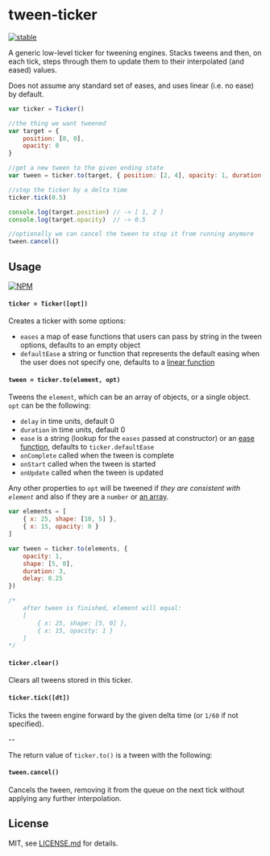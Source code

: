 # tween-ticker

[![stable](http://badges.github.io/stability-badges/dist/stable.svg)](http://github.com/badges/stability-badges)

A generic low-level ticker for tweening engines. Stacks tweens and then, on each tick, steps through them to update them to their interpolated (and eased) values. 

Does not assume any standard set of eases, and uses linear (i.e. no ease) by default.

```js
var ticker = Ticker()

//the thing we want tweened
var target = {
    position: [0, 0],
    opacity: 0
}

//get a new tween to the given ending state
var tween = ticker.to(target, { position: [2, 4], opacity: 1, duration: 1 })

//step the ticker by a delta time
ticker.tick(0.5)

console.log(target.position) // -> [ 1, 2 ]
console.log(target.opacity)  // -> 0.5

//optionally we can cancel the tween to stop it from running anymore
tween.cancel()
```

## Usage

[![NPM](https://nodei.co/npm/tween-ticker.png)](https://nodei.co/npm/tween-ticker/)

#### `ticker = Ticker([opt])`

Creates a ticker with some options:

- `eases` a map of ease functions that users can pass by string in the tween options, defaults to an empty object
- `defaultEase` a string or function that represents the default easing when the user does not specify one, defaults to a [linear function](https://github.com/mattdesl/eases/blob/master/linear.js)

#### `tween = ticker.to(element, opt)`

Tweens the `element`, which can be an array of objects, or a single object. `opt` can be the following:

- `delay` in time units, default 0
- `duration` in time units, default 0
- `ease` is a string (lookup for the `eases` passed at constructor) or an [ease function](https://www.npmjs.org/package/eases), defaults to `ticker.defaultEase`
- `onComplete` called when the tween is complete
- `onStart` called when the tween is started
- `onUpdate` called when the tween is updated

Any other properties to `opt` will be tweened if *they are consistent with `element`* and also if they are a `number` or [an array](https://www.npmjs.org/package/an-array).

```js
var elements = [
    { x: 25, shape: [10, 5] },
    { x: 15, opacity: 0 }
]

var tween = ticker.to(elements, { 
    opacity: 1,
    shape: [5, 0],
    duration: 3,
    delay: 0.25
})

/*
    after tween is finished, element will equal:
    [
        { x: 25, shape: [5, 0] },
        { x: 15, opacity: 1 }
    ]
*/
```

#### `ticker.clear()`

Clears all tweens stored in this ticker.

#### `ticker.tick([dt])`

Ticks the tween engine forward by the given delta time (or `1/60` if not specified). 

--

The return value of `ticker.to()` is a tween with the following:

#### `tween.cancel()`

Cancels the tween, removing it from the queue on the next tick without applying any further interpolation.

## License

MIT, see [LICENSE.md](http://github.com/mattdesl/tween-ticker/blob/master/LICENSE.md) for details.
